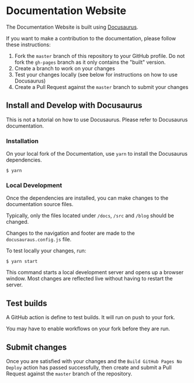 # Documentation Website

The Documentation Website is built using [Docusaurus](https://docusaurus.io/).

If you want to make a contribution to the documentation, please follow these
instructions:

1. Fork the `master` branch of this repository to your GitHub profile. Do not fork the `gh-pages` branch as it only contains the "built" version.
2. Create a branch to work on your changes
3. Test your changes locally (see below for instructions on how to use Docusaurus)
4. Create a Pull Request against the `master` branch to submit your changes


## Install and Develop with Docusaurus

This is not a tutorial on how to use Docusaurus. Please refer to Docusaurus documentation.

### Installation

On your local fork of the Documentation, use `yarn` to install
the Docusaurus dependencies.

```
$ yarn
```

### Local Development

Once the dependencies are installed, you can make changes to the documentation source files.

Typically, only the files located under `/docs`, `/src` and `/blog` should be changed.

Changes to the navigation and footer are made to the `docusauraus.config.js` file.

To test locally your changes, run:

```
$ yarn start
```

This command starts a local development server and opens up a browser window. Most changes are reflected live
without having to restart the server.

## Test builds

A GitHub action is define to test builds. It will run on push to your fork.

You may have to enable workflows on your fork before they are run.

## Submit changes

Once you are satisfied with your changes and the `Build GitHub Pages No Deploy` action has
passed successfully, then create and submit a Pull Request against the `master` branch of
the repository.

